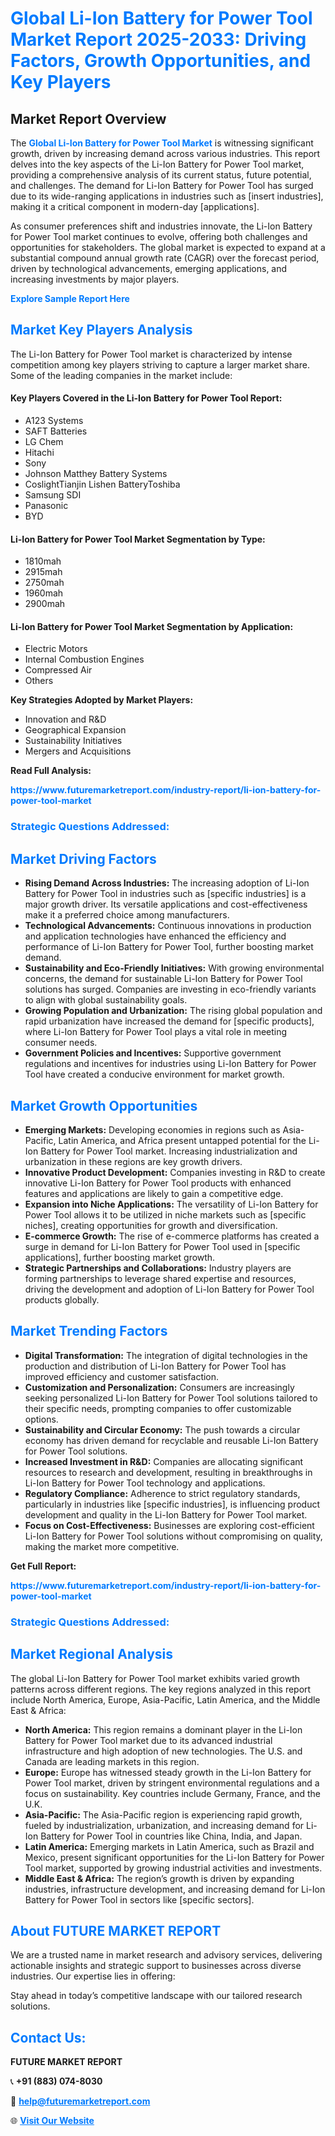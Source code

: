<h1 style="color: #007BFF;">Global Li-Ion Battery for Power Tool Market Report 2025-2033: Driving Factors, Growth Opportunities, and Key Players</h1>

<section id="overview">
<h2>Market Report Overview</h2>
<p>The <a href="https://www.futuremarketreport.com/industry-report/li-ion-battery-for-power-tool-market" style="color: #007BFF; text-decoration: none;"><strong>Global Li-Ion Battery for Power Tool Market</strong></a> is witnessing significant growth, driven by increasing demand across various industries. This report delves into the key aspects of the Li-Ion Battery for Power Tool market, providing a comprehensive analysis of its current status, future potential, and challenges. The demand for Li-Ion Battery for Power Tool has surged due to its wide-ranging applications in industries such as [insert industries], making it a critical component in modern-day [applications].</p>
<p>As consumer preferences shift and industries innovate, the Li-Ion Battery for Power Tool market continues to evolve, offering both challenges and opportunities for stakeholders. The global market is expected to expand at a substantial compound annual growth rate (CAGR) over the forecast period, driven by technological advancements, emerging applications, and increasing investments by major players.</p>
</section>

<section id="overview">
<p><a href="https://www.futuremarketreport.com/request-sample/reportId=76123" style="color: #007BFF; text-decoration: none;"><strong>Explore Sample Report Here</strong></a></p>
</section>

<section id="key-players">
<h2 style="color: #007BFF;">Market Key Players Analysis</h2>
<p>The Li-Ion Battery for Power Tool market is characterized by intense competition among key players striving to capture a larger market share. Some of the leading companies in the market include:</p>
<h4>Key Players Covered in the Li-Ion Battery for Power Tool Report:</h4>
<ul><li>A123 Systems</li><li>SAFT Batteries</li><li>LG Chem</li><li>Hitachi</li><li>Sony</li><li>Johnson Matthey Battery Systems</li><li>CoslightTianjin Lishen BatteryToshiba</li><li>Samsung SDI</li><li>Panasonic</li><li>BYD</li></ul>
<h4>Li-Ion Battery for Power Tool Market Segmentation by Type:</h4>
<ul><li>1810mah</li><li>2915mah</li><li>2750mah</li><li>1960mah</li><li>2900mah</li></ul>

<h4>Li-Ion Battery for Power Tool Market Segmentation by Application:</h4>
<ul><li>Electric Motors</li><li>Internal Combustion Engines</li><li>Compressed Air</li><li>Others</li></ul>
<p><strong>Key Strategies Adopted by Market Players:</strong></p>
<ul>
<li>Innovation and R&D</li>
<li>Geographical Expansion</li>
<li>Sustainability Initiatives</li>
<li>Mergers and Acquisitions</li>
</ul>
</section>

<section>
<p><strong>Read Full Analysis: </strong></p><a href="https://www.futuremarketreport.com/industry-report/li-ion-battery-for-power-tool-market" style="color: #007BFF; text-decoration: none;"><strong>https://www.futuremarketreport.com/industry-report/li-ion-battery-for-power-tool-market</strong></a>
<h3 style="color: #007BFF;">Strategic Questions Addressed:</h3>
</section>

<section id="driving-factors">
<h2 style="color: #007BFF;">Market Driving Factors</h2>
<ul>
<li><strong>Rising Demand Across Industries:</strong> The increasing adoption of Li-Ion Battery for Power Tool in industries such as [specific industries] is a major growth driver. Its versatile applications and cost-effectiveness make it a preferred choice among manufacturers.</li>
<li><strong>Technological Advancements:</strong> Continuous innovations in production and application technologies have enhanced the efficiency and performance of Li-Ion Battery for Power Tool, further boosting market demand.</li>
<li><strong>Sustainability and Eco-Friendly Initiatives:</strong> With growing environmental concerns, the demand for sustainable Li-Ion Battery for Power Tool solutions has surged. Companies are investing in eco-friendly variants to align with global sustainability goals.</li>
<li><strong>Growing Population and Urbanization:</strong> The rising global population and rapid urbanization have increased the demand for [specific products], where Li-Ion Battery for Power Tool plays a vital role in meeting consumer needs.</li>
<li><strong>Government Policies and Incentives:</strong> Supportive government regulations and incentives for industries using Li-Ion Battery for Power Tool have created a conducive environment for market growth.</li>
</ul>
</section>

<section id="growth-opportunities">
<h2 style="color: #007BFF;">Market Growth Opportunities</h2>
<ul>
<li><strong>Emerging Markets:</strong> Developing economies in regions such as Asia-Pacific, Latin America, and Africa present untapped potential for the Li-Ion Battery for Power Tool market. Increasing industrialization and urbanization in these regions are key growth drivers.</li>
<li><strong>Innovative Product Development:</strong> Companies investing in R&D to create innovative Li-Ion Battery for Power Tool products with enhanced features and applications are likely to gain a competitive edge.</li>
<li><strong>Expansion into Niche Applications:</strong> The versatility of Li-Ion Battery for Power Tool allows it to be utilized in niche markets such as [specific niches], creating opportunities for growth and diversification.</li>
<li><strong>E-commerce Growth:</strong> The rise of e-commerce platforms has created a surge in demand for Li-Ion Battery for Power Tool used in [specific applications], further boosting market growth.</li>
<li><strong>Strategic Partnerships and Collaborations:</strong> Industry players are forming partnerships to leverage shared expertise and resources, driving the development and adoption of Li-Ion Battery for Power Tool products globally.</li>
</ul>
</section>

<section id="trending-factors">
<h2 style="color: #007BFF;">Market Trending Factors</h2>
<ul>
<li><strong>Digital Transformation:</strong> The integration of digital technologies in the production and distribution of Li-Ion Battery for Power Tool has improved efficiency and customer satisfaction.</li>
<li><strong>Customization and Personalization:</strong> Consumers are increasingly seeking personalized Li-Ion Battery for Power Tool solutions tailored to their specific needs, prompting companies to offer customizable options.</li>
<li><strong>Sustainability and Circular Economy:</strong> The push towards a circular economy has driven demand for recyclable and reusable Li-Ion Battery for Power Tool solutions.</li>
<li><strong>Increased Investment in R&D:</strong> Companies are allocating significant resources to research and development, resulting in breakthroughs in Li-Ion Battery for Power Tool technology and applications.</li>
<li><strong>Regulatory Compliance:</strong> Adherence to strict regulatory standards, particularly in industries like [specific industries], is influencing product development and quality in the Li-Ion Battery for Power Tool market.</li>
<li><strong>Focus on Cost-Effectiveness:</strong> Businesses are exploring cost-efficient Li-Ion Battery for Power Tool solutions without compromising on quality, making the market more competitive.</li>
</ul>
</section>

<section>
<p><strong>Get Full Report: </strong></p><a href="https://www.futuremarketreport.com/industry-report/li-ion-battery-for-power-tool-market" style="color: #007BFF; text-decoration: none;"><strong>https://www.futuremarketreport.com/industry-report/li-ion-battery-for-power-tool-market</strong></a>
<h3 style="color: #007BFF;">Strategic Questions Addressed:</h3>
</section>


<section id="regional-analysis">
<h2 style="color: #007BFF;">Market Regional Analysis</h2>
<p>The global Li-Ion Battery for Power Tool market exhibits varied growth patterns across different regions. The key regions analyzed in this report include North America, Europe, Asia-Pacific, Latin America, and the Middle East & Africa:</p>
<ul>
<li><strong>North America:</strong> This region remains a dominant player in the Li-Ion Battery for Power Tool market due to its advanced industrial infrastructure and high adoption of new technologies. The U.S. and Canada are leading markets in this region.</li>
<li><strong>Europe:</strong> Europe has witnessed steady growth in the Li-Ion Battery for Power Tool market, driven by stringent environmental regulations and a focus on sustainability. Key countries include Germany, France, and the U.K.</li>
<li><strong>Asia-Pacific:</strong> The Asia-Pacific region is experiencing rapid growth, fueled by industrialization, urbanization, and increasing demand for Li-Ion Battery for Power Tool in countries like China, India, and Japan.</li>
<li><strong>Latin America:</strong> Emerging markets in Latin America, such as Brazil and Mexico, present significant opportunities for the Li-Ion Battery for Power Tool market, supported by growing industrial activities and investments.</li>
<li><strong>Middle East & Africa:</strong> The region’s growth is driven by expanding industries, infrastructure development, and increasing demand for Li-Ion Battery for Power Tool in sectors like [specific sectors].</li>
</ul>
</section>

<footer>
<h2 style="color: #007BFF;">About FUTURE MARKET REPORT</h2>
<p>We are a trusted name in market research and advisory services, delivering actionable insights and strategic support to businesses across diverse industries. Our expertise lies in offering:</p>

<p>Stay ahead in today’s competitive landscape with our tailored research solutions.</p>

<h2 style="color: #007BFF;">Contact Us:</h2>
<p><strong>FUTURE MARKET REPORT</strong></p>
<p>📞 <strong>+91 (883) 074-8030</strong></p>
<p>📧 <strong><a href="mailto:help@futuremarketreport.com" style="color: #007BFF;">help@futuremarketreport.com</a></strong></p>
<p>🌐 <strong><a href="https://www.futuremarketreport.com/" style="color: #007BFF;">Visit Our Website</a></strong></p>
</footer>